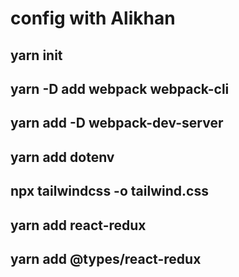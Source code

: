 # config with Alikhan

## yarn init 

## yarn -D add webpack webpack-cli

## yarn add -D webpack-dev-server

## yarn add dotenv

## npx tailwindcss -o tailwind.css

## yarn add react-redux

## yarn add @types/react-redux